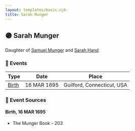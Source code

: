 ```yaml
---
layout: templates/basic.njk
title: Sarah Munger
---
```

## 🟣 Sarah Munger

Daughter of [Samuel Munger](/people/5/57362828) and [Sarah Hand](/people/7/75255100)

### 📆 Events

Type | Date | Place
------ | ------ | ------
[Birth](#event-30db7b9e-171a-4753-a5ef-0ea9954eea1f) | 16 MAR 1695 | Guilford, Connecticut, USA

### 📰 Event Sources

#### <a id="event-30db7b9e-171a-4753-a5ef-0ea9954eea1f"></a> Birth, 16 MAR 1695
* The Munger Book  - 203
